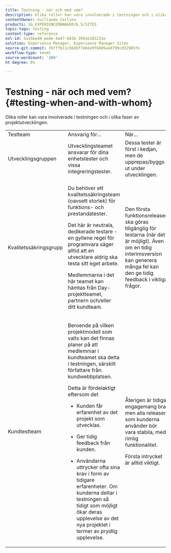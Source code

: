 ```yaml
---
title: Testning - när och med vem?
description: Olika roller kan vara involverade i testningen och i olika faser av projektutvecklingen.
contentOwner: Guillaume Carlino
products: SG_EXPERIENCEMANAGER/6.5/SITES
topic-tags: testing
content-type: reference
exl-id: 5a16be40-eede-4a47-b03b-3993e285232e
solution: Experience Manager, Experience Manager Sites
source-git-commit: 76fffb11c56dbf7ebee9f6805ae0799cd32985fe
workflow-type: tm+mt
source-wordcount: '269'
ht-degree: 0%

---
```


# Testning - när och med vem?{#testing-when-and-with-whom}

Olika roller kan vara involverade i testningen och i olika faser av projektutvecklingen.

<table>
 <tbody>
  <tr>
   <td>Testteam</td>
   <td>Ansvarig för... </td>
   <td>När...</td>
  </tr>
  <tr>
   <td>Utvecklingsgruppen</td>
   <td>Utvecklingsteamet ansvarar för dina enhetstester och vissa integreringstester.</td>
   <td>Dessa tester är först i kedjan, men de upprepas/byggs ut under utvecklingen.</td>
  </tr>
  <tr>
   <td>Kvalitetssäkringsgrupp</td>
   <td><p>Du behöver ett kvalitetssäkringsteam (oavsett storlek) för funktions- och prestandatester.</p> <p>Det här är neutrala, dedikerade testare - en gyllene regel för programvara säger alltid att en utvecklare aldrig ska testa sitt eget arbete.</p> <p>Medlemmarna i det här teamet kan hämtas från Day-projektteamet, partnern och/eller ditt kundteam.</p> </td>
   <td><p>Den första funktionsreleasen ska göras tillgänglig för testarna (när det är möjligt). Även om en tidig interimsversion kan generera många fel kan den ge tidig feedback i viktiga frågor.</p> </td>
  </tr>
  <tr>
   <td>Kundtestteam</td>
   <td><p>Beroende på vilken projektmodell som valts kan det finnas planer på att medlemmar i kundteamet ska delta i testningen, särskilt författare från kundwebbplatsen.</p> <p>Detta är fördelaktigt eftersom det</p>
    <ul>
     <li><p>Kunden får erfarenhet av det projekt som utvecklas.</p> </li>
     <li><p>Ger tidig feedback från kunden.</p> </li>
     <li><p>Användarna uttrycker ofta sina krav i form av tidigare erfarenheter. Om kunderna deltar i testningen så tidigt som möjligt ökar deras upplevelse av det nya projektet i termer av <i>prydlig</i> upplevelse.</p> </li>
    </ul> </td>
   <td><p>Återigen är tidiga engagemang bra, men alla releaser som kunderna använder bör vara stabila, med rimlig funktionalitet.</p> <p>Första intrycket är alltid viktigt.</p> </td>
  </tr>
 </tbody>
</table>
